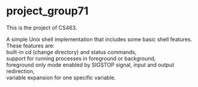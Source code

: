 # project_group71

This is the project of CS463.

A simple Unix shell implementation that includes some basic shell features. These features are:  
built-in cd (change directory) and status commands,  
support for running processes in foreground or background,   
foreground only mode enabled by SIGSTOP signal, input and output redirection,  
variable expansion for one specific variable.  
